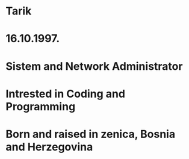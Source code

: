 # Tarik
<h1>16.10.1997.</h1>
<h1>Sistem and Network Administrator</h1>
<h1>Intrested in Coding and Programming</h1>
<h1>Born and raised in zenica, Bosnia and Herzegovina</h1>
